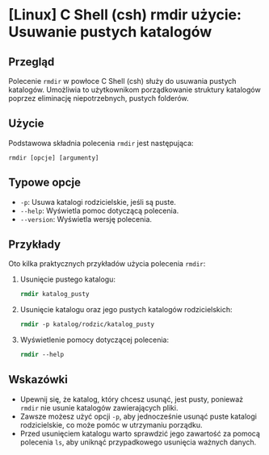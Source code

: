 # [Linux] C Shell (csh) rmdir użycie: Usuwanie pustych katalogów

## Przegląd
Polecenie `rmdir` w powłoce C Shell (csh) służy do usuwania pustych katalogów. Umożliwia to użytkownikom porządkowanie struktury katalogów poprzez eliminację niepotrzebnych, pustych folderów.

## Użycie
Podstawowa składnia polecenia `rmdir` jest następująca:

```
rmdir [opcje] [argumenty]
```

## Typowe opcje
- `-p`: Usuwa katalogi rodzicielskie, jeśli są puste.
- `--help`: Wyświetla pomoc dotyczącą polecenia.
- `--version`: Wyświetla wersję polecenia.

## Przykłady
Oto kilka praktycznych przykładów użycia polecenia `rmdir`:

1. Usunięcie pustego katalogu:
   ```csh
   rmdir katalog_pusty
   ```

2. Usunięcie katalogu oraz jego pustych katalogów rodzicielskich:
   ```csh
   rmdir -p katalog/rodzic/katalog_pusty
   ```

3. Wyświetlenie pomocy dotyczącej polecenia:
   ```csh
   rmdir --help
   ```

## Wskazówki
- Upewnij się, że katalog, który chcesz usunąć, jest pusty, ponieważ `rmdir` nie usunie katalogów zawierających pliki.
- Zawsze możesz użyć opcji `-p`, aby jednocześnie usunąć puste katalogi rodzicielskie, co może pomóc w utrzymaniu porządku.
- Przed usunięciem katalogu warto sprawdzić jego zawartość za pomocą polecenia `ls`, aby uniknąć przypadkowego usunięcia ważnych danych.